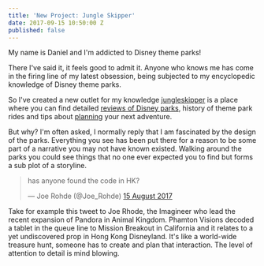 ```yaml
---
title: 'New Project: Jungle Skipper'
date: 2017-09-15 10:50:00 Z
published: false
---
```


My name is Daniel and I'm addicted to Disney theme parks! 

There I've said it, it feels good to admit it. Anyone who knows me has come in the firing line of my latest obsession, being subjected to my encyclopedic knowledge of Disney theme parks.

So I've created a new outlet for my knowledge [jungleskipper](https://jungleskipper.com) is a place where you can find detailed [reviews of Disney parks](https://jungleskipper.com/review/), history of theme park rides and tips about [planning](https://jungleskipper.com/planning/) your next adventure.

But why? I'm often asked, I normally reply that I am fascinated by the design of the parks. Everything you see has been put there for a reason to be some part of a narrative you may not have known existed. Walking around the parks you could see things that no one ever expected you to find but forms a sub plot of a storyline.

<blockquote class="twitter-tweet" data-lang="en-gb"><p lang="en" dir="ltr">has anyone found the code in HK?</p>&mdash; Joe Rohde (@Joe_Rohde) <a href="https://twitter.com/Joe_Rohde/status/897517281164509184">15 August 2017</a></blockquote>
<script async src="//platform.twitter.com/widgets.js" charset="utf-8"></script>

Take for example this tweet to Joe Rhode, the Imagineer who lead the recent expansion of Pandora in Animal Kingdom. Phamton Visions decoded a tablet in the queue line to Mission Breakout in California and it relates to a yet undiscovered prop in Hong Kong Disneyland. It's like a world-wide treasure hunt, someone has to create and plan that interaction. The level of attention to detail is mind blowing.